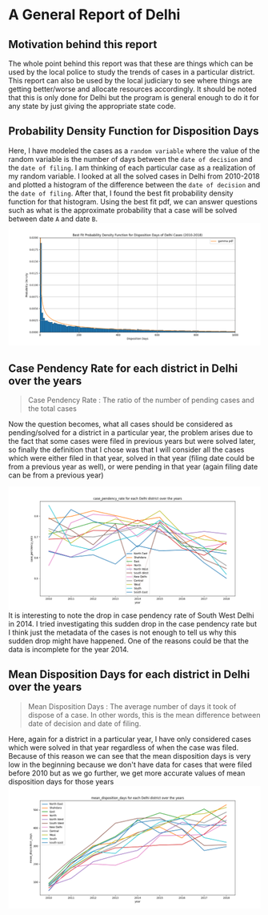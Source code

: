 # A General Report of Delhi

## Motivation behind this report
The whole point behind this report was that these are things which can be
used by the local police to study the trends of cases in a particular
district. This report can also be used by the local judiciary to see where
things are getting better/worse and allocate resources accordingly. It should 
be noted that this is only done for Delhi but the program is general enough 
to do it for any state by just giving the appropriate state code.

## Probability Density Function for Disposition Days
Here, I have modeled the cases as a `random variable` where the value of the
random variable is the number of days between the `date of decision` and the
`date of filing`. I am thinking of each particular case as a realization of
my random variable.
I looked at all the solved cases in Delhi from 2010-2018 and plotted 
a histogram of the difference between the `date of decision` and the `date of
filing`. After that, I found the best fit probability density function for
that histogram. Using the best fit pdf, we can answer questions such as
what is the approximate probability that a case will be solved between date
`A` and date `B`.
![PDF of New Delhi cases (2010-2018)](./pdf.png)

## Case Pendency Rate for each district in Delhi over the years
> Case Pendency Rate : The ratio of the number of pending cases and the total cases

Now the question becomes, what all cases should be considered as pending/solved
for a district in a particular year, the problem arises due to the fact
that some cases were filed in previous years but were solved later, so
finally the definition that I chose was that I will consider all the cases
which were either filed in that year, solved in that year (filing date
could be from a previous year as well), or were pending in that year (again
filing date can be from a previous year)

![Case Pendency Rate](./case_pendency_rate_delhi0.png)
It is interesting to note the drop in case pendency rate of South West
Delhi in 2014. I tried investigating this sudden drop in the case pendency
rate but I think just the metadata of the cases is not enough to tell us
why this sudden drop might have happened. One of the reasons could be that
the data is incomplete for the year 2014.

## Mean Disposition Days for each district in Delhi over the years
> Mean Disposition Days : The average number of days it took of dispose of a case. In other words, this is the mean difference between date of decision and date of filing.

Here, again for a district in a particular year, I have only considered cases which were 
solved in that year regardless of when the case was filed. Because of this reason we 
can see that the mean disposition days is very low in the beginning because we don't 
have data for cases that were filed before 2010 but as we go further, we get more 
accurate values of mean disposition days for those years
![Mean disposition Days](./mean_disposition_days_delhi0.png)
